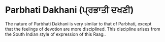# Parbhati Dakhani (ਪ੍ਰਭਾਤੀ ਦਖਣੀ)

The nature of Parbhati Dakhani is very similar to that of Parbhati, except that the feelings of devotion are more disciplined. This discipline arises from the South Indian style of expression of this Raag..